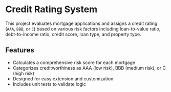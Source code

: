 # Credit Rating System

This project evaluates mortgage applications and assigns a credit rating (`AAA`, `BBB`, or `C`) based on various risk factors including loan-to-value ratio, debt-to-income ratio, credit score, loan type, and property type.

## Features

- Calculates a comprehensive risk score for each mortgage
- Categorizes creditworthiness as AAA (low risk), BBB (medium risk), or C (high risk)
- Designed for easy extension and customization
- Includes unit tests to validate logic